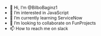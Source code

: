 - 👋 Hi, I’m @BilboBaginz1
- 👀 I’m interested in JavaScript
- 🌱 I’m currently learning ServiceNow
- 💞️ I’m looking to collaborate on FunProjects
- 📫 How to reach me on slack

<!---
BilboBaginz1/BilboBaginz1 is a ✨ special ✨ repository because its `README.md` (this file) appears on your GitHub profile.
You can click the Preview link to take a look at your changes.
--->
